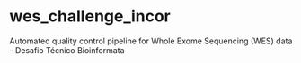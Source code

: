 # wes_challenge_incor
Automated quality control pipeline for Whole Exome Sequencing (WES) data - Desafio Técnico Bioinformata
